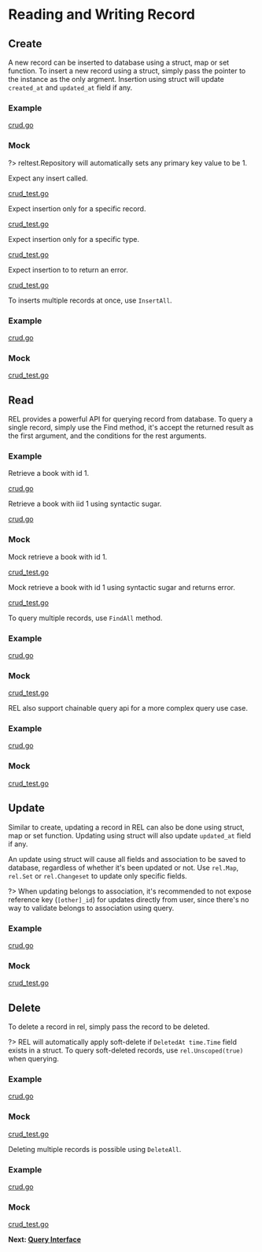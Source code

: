 # Reading and Writing Record

## Create

A new record can be inserted to database using a struct, map or set function. To insert a new record using a struct, simply pass the pointer to the instance as the only argment. Insertion using struct will update `created_at` and `updated_at` field if any.

<!-- tabs:start -->

### **Example**

[crud.go](crud.go ':include :fragment=insert')

### **Mock**

?> reltest.Repository will automatically sets any primary key value to be 1.

Expect any insert called.

[crud_test.go](crud_test.go ':include :fragment=insert')

Expect insertion only for a specific record.

[crud_test.go](crud_test.go ':include :fragment=insert-for')

Expect insertion only for a specific type.

[crud_test.go](crud_test.go ':include :fragment=insert-for-type')

Expect insertion to to return an error.

[crud_test.go](crud_test.go ':include :fragment=insert-error')

<!-- tabs:end -->

To inserts multiple records at once, use `InsertAll`.

<!-- tabs:start -->

### **Example**

[crud.go](crud.go ':include :fragment=insert-all')

### **Mock**

[crud_test.go](crud_test.go ':include :fragment=insert-all')

<!-- tabs:end -->

## Read

REL provides a powerful API for querying record from database. To query a single record, simply use the Find method, it's accept the returned result as the first argument, and the conditions for the rest arguments.


<!-- tabs:start -->

### **Example**

Retrieve a book with id 1.

[crud.go](crud.go ':include :fragment=find')

Retrieve a book with iid 1 using syntactic sugar.

[crud.go](crud.go ':include :fragment=find-alias')


### **Mock**

Mock retrieve a book with id 1.

[crud_test.go](crud_test.go ':include :fragment=find')

Mock retrieve a book with id 1 using syntactic sugar and returns error.

[crud_test.go](crud_test.go ':include :fragment=find-alias-error')

<!-- tabs:end -->

To query multiple records, use `FindAll` method.


<!-- tabs:start -->

### **Example**

[crud.go](crud.go ':include :fragment=find-all')


### **Mock**

[crud_test.go](crud_test.go ':include :fragment=find-all')

<!-- tabs:end -->

REL also support chainable query api for a more complex query use case.


<!-- tabs:start -->

### **Example**

[crud.go](crud.go ':include :fragment=find-all-chained')

### **Mock**

[crud_test.go](crud_test.go ':include :fragment=find-all-chained')

<!-- tabs:end -->

## Update

Similar to create, updating a record in REL can also be done using struct, map or set function. Updating using struct will also update `updated_at` field if any.

An update using struct will cause all fields and association to be saved to database, regardless of whether it's been updated or not. Use `rel.Map`, `rel.Set` or `rel.Changeset` to update only specific fields.

?> When updating belongs to association, it's recommended to not expose reference key (`[other]_id`) for updates directly from user, since there's no way to validate belongs to association using query.

<!-- tabs:start -->

### **Example**

[crud.go](crud.go ':include :fragment=update')

### **Mock**

[crud_test.go](crud_test.go ':include :fragment=update')

<!-- tabs:end -->

## Delete

To delete a record in rel, simply pass the record to be deleted.

?> REL will automatically apply soft-delete if `DeletedAt time.Time` field exists in a struct. To query soft-deleted records, use `rel.Unscoped(true)` when querying.

<!-- tabs:start -->

### **Example**

[crud.go](crud.go ':include :fragment=delete')

### **Mock**

[crud_test.go](crud_test.go ':include :fragment=delete')

<!-- tabs:end -->

Deleting multiple records is possible using `DeleteAll`.


<!-- tabs:start -->

### **Example**

[crud.go](crud.go ':include :fragment=delete-all')

### **Mock**

[crud_test.go](crud_test.go ':include :fragment=delete-all')

<!-- tabs:end -->


**Next: [Query Interface](query.md)**
